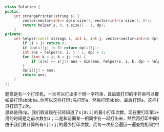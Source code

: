 ```CPP
class Solution {
public:
    int strangePrinter(string s) {
        vector<vector<int>> dp(s.size(), vector<int>(s.size(), 0));
        return helper(s, 0, s.size() - 1, dp);
    }
private:
    int helper(const string& s, int i, int j, vector<vector<int>>& dp) {
        if (i > j) return 0;
        if (dp[i][j] != 0) return dp[i][j];
        int ans = helper(s, i, j - 1, dp) + 1;
        for (int k = i; k < j; ++k) {
            if (s[k] == s[j]) ans = min(ans, helper(s, i, k, dp) + helper(s, k + 1, j - 1, dp));
        }
        dp[i][j] = ans;
        return ans;
    }
};
```
<pre>
题意是有一个打印机，一次可以打出多个同一字符串，且后面打印的字符串可以覆盖前面的字符串。
如要打印abbbba,你可以这样打印:先打印a，然后打印bbbb，最后打印a，这样打印了三次；也可以这样打印：先打印aaaaaa，然后打印bbbb将中间的4个a覆盖，这样就
只打印了2次。
思路是用dp。我们假设现在已经知道了s[0:i]的最小打印次数，现在要打印第i+1个字符，那么最少的次数在两种情况中：一是在前面的基础上单独打第i+1个字符，这样
用的时间是之前次数加1；二是和前面某一相同字符一起打出来，然后再打印中间的字符串。
由于我们要计算所有s[i:j]的最少打印次数，而每一次都会遍历一遍查找相同字符，所以最后的时间复杂度为O(N^3)。
</pre>
